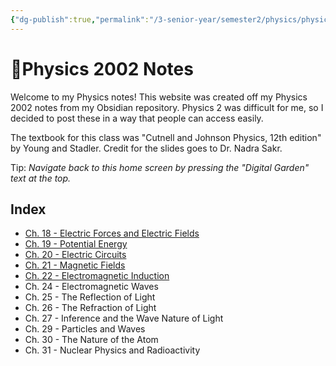 ```yaml
---
{"dg-publish":true,"permalink":"/3-senior-year/semester2/physics/physics-note-site/01-home/","tags":["gardenEntry"]}
---
```


# 🏡Physics 2002 Notes
Welcome to my Physics notes! This website was created off my Physics 2002 notes from my Obsidian repository. Physics 2 was difficult for me, so I decided to post these in a way that people can access easily.

The textbook for this class was "Cutnell and Johnson Physics, 12th edition" by Young and Stadler. Credit for the slides goes to Dr. Nadra Sakr.

Tip: *Navigate back to this home screen by pressing the "Digital Garden" text at the top.* 

## Index
- [Ch. 18 - Electric Forces and Electric Fields](https://physics-notes.vercel.app/3-senior-year/semester2/physics/ch-18-electric-forces-and-electric-fields/) 
- [Ch. 19 - Potential Energy](https://physics-notes.vercel.app/3-senior-year/semester2/physics/ch-19-potential-energy/) 
- [Ch. 20 - Electric Circuits](https://physics-notes.vercel.app/3-senior-year/semester2/physics/ch-20-electric-circuits/) 
- [Ch. 21 - Magnetic Fields](https://physics-notes.vercel.app/3-senior-year/semester2/physics/ch-21-magnetic-fields) 
- [Ch. 22 - Electromagnetic Induction](https://physics-notes.vercel.app/3-senior-year/semester2/physics/ch-22-electromagnetic-induction/) 
- Ch. 24 - Electromagnetic Waves
- Ch. 25 - The Reflection of Light
- Ch. 26 - The Refraction of Light
- Ch. 27 - Inference and the Wave Nature of Light
- Ch. 29 - Particles and Waves
- Ch. 30 - The Nature of the Atom
- Ch. 31 - Nuclear Physics and Radioactivity